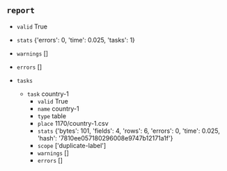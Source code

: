 ## `report`
- `valid` True
- `stats` {'errors': 0, 'time': 0.025, 'tasks': 1}
- `warnings` []
- `errors` []
    
- `tasks` 
    - `task`  country-1
        - `valid` True
        - `name` country-1
        - `type` table
        - `place` 1170/country-1.csv
        - `stats` {'bytes': 101, 'fields': 4, 'rows': 6, 'errors': 0, 'time': 0.025, 'hash': '7810ee057180296008e9747b12171a1f'}
        - `scope` ['duplicate-label']
        - `warnings` []
        - `errors` []